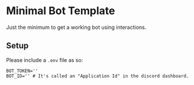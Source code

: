 # Minimal Bot Template

Just the minimum to get a working bot using interactions.

## Setup

Please include a `.env` file as so:

```dotenv
BOT_TOKEN=''
BOT_ID='' # It's called an "Application Id" in the discord dashboard.
```
